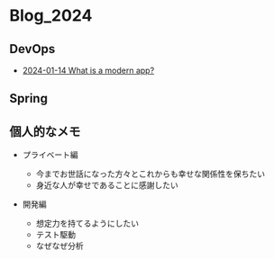 # Blog_2024

## DevOps

- [2024-01-14 What is a modern app?](./Blog/DevOps/modern_applications.md)

## Spring

## 個人的なメモ

- プライベート編
  - 今までお世話になった方々とこれからも幸せな関係性を保ちたい
  - 身近な人が幸せであることに感謝したい

- 開発編
  - 想定力を持てるようにしたい
  - テスト駆動
  - なぜなぜ分析